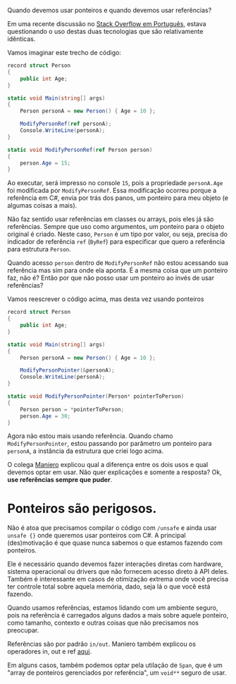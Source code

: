 Quando devemos usar ponteiros e quando devemos usar referências?

Em uma recente discussão no [Stack Overflow em Português](https://pt.stackoverflow.com/questions/581817/quando-usar-ponteiros-e-quando-usar-refer%c3%aancias), estava questionando o uso destas duas tecnologias que são relativamente idênticas. 

Vamos imaginar este trecho de código:

```csharp
record struct Person
{
    public int Age;
}

static void Main(string[] args)
{
    Person personA = new Person() { Age = 10 };

    ModifyPersonRef(ref personA);
    Console.WriteLine(personA);
}

static void ModifyPersonRef(ref Person person)
{
    person.Age = 15;
}
```

Ao executar, será impresso no console `15`, pois a propriedade `personA.Age` foi modificada por `ModifyPersonRef`. Essa modificação ocorreu porque a referência em C#, envia por trás dos panos, um ponteiro para meu objeto (e algumas coisas a mais).

Não faz sentido usar referências em classes ou arrays, pois eles já são referências. Sempre que uso como argumentos, um ponteiro para o objeto original é criado. Neste caso, `Person` é um tipo por valor, ou seja, precisa do indicador de referência `ref` (`ByRef`) para especificar que quero a referência para estrutura `Person`.

Quando acesso `person` dentro de `ModifyPersonRef` não estou acessando sua referência mas sim para onde ela aponta. É a mesma coisa que um ponteiro faz, não é? Então por que não posso usar um ponteiro ao invés de usar referências?

Vamos reescrever o código acima, mas desta vez usando ponteiros

```csharp
record struct Person
{
    public int Age;
}

static void Main(string[] args)
{
    Person personA = new Person() { Age = 10 };

    ModifyPersonPointer(&personA);
    Console.WriteLine(personA);
}

static void ModifyPersonPointer(Person* pointerToPerson)
{
    Person person = *pointerToPerson;
    person.Age = 30;
}
```

Agora não estou mais usando referência. Quando chamo `ModifyPersonPointer`, estou passando por parâmetro um ponteiro para `personA`, a instância da estrutura que criei logo acima.

O colega [Maniero](https://pt.stackoverflow.com/users/101/maniero) explicou qual a diferença entre os dois usos e qual devemos optar em usar. Não quer explicações e somente a resposta? Ok, **use referências sempre que puder**.

# Ponteiros são perigosos.

Não é atoa que precisamos compilar o código com `/unsafe` e ainda usar `unsafe {}` onde queremos usar ponteiros com C#. A principal (des)motivação é que quase nunca sabemos o que estamos fazendo com ponteiros.

Ele é necessário quando devemos fazer interações diretas com hardware, sistema operacional ou drivers que não fornecem acesso direto à API deles. Também é interessante em casos de otimização extrema onde você precisa ter controle total sobre aquela memória, dado, seja lá o que você está fazendo.

Quando usamos referências, estamos lidando com um ambiente seguro, pois na referência é carregados alguns dados a mais sobre aquele ponteiro, como tamanho, contexto e outras coisas que não precisamos nos preocupar.

Referências são por padrão `in/out`. Maniero também explicou os operadores in, out e ref [aqui](https://pt.stackoverflow.com/a/82632/24529).

Em alguns casos, também podemos optar pela utilação de `Span`, que é um "array de ponteiros gerenciados por referência", um `void**` seguro de usar.

